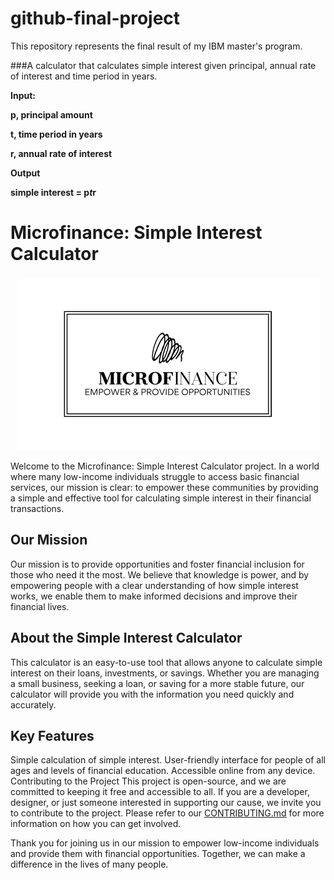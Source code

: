 # github-final-project
This repository represents the final result of my IBM master's program.

###A calculator that calculates simple interest given principal, annual rate of interest and time period in years.

**Input:**

  **p, principal amount**
  
  **t, time period in years**
  
  **r, annual rate of interest**
  
**Output**

  **simple interest = p*t*r**

# Microfinance: Simple Interest Calculator
###
 <div style="text-align:center">
    <img src="Resources/Microfinances_Logo-transformed (2).png" alt="Texto alternativo de la imagen">
</div>



Welcome to the Microfinance: Simple Interest Calculator project. In a world where many low-income individuals struggle to access basic financial services, our mission is clear: to empower these communities by providing a simple and effective tool for calculating simple interest in their financial transactions.

## Our Mission
Our mission is to provide opportunities and foster financial inclusion for those who need it the most. We believe that knowledge is power, and by empowering people with a clear understanding of how simple interest works, we enable them to make informed decisions and improve their financial lives.

## About the Simple Interest Calculator
This calculator is an easy-to-use tool that allows anyone to calculate simple interest on their loans, investments, or savings. Whether you are managing a small business, seeking a loan, or saving for a more stable future, our calculator will provide you with the information you need quickly and accurately.

## Key Features
Simple calculation of simple interest.
User-friendly interface for people of all ages and levels of financial education.
Accessible online from any device.
Contributing to the Project
This project is open-source, and we are committed to keeping it free and accessible to all. If you are a developer, designer, or just someone interested in supporting our cause, we invite you to contribute to the project. Please refer to our [CONTRIBUTING.md](CONTRIBUTING.md)
 for more information on how you can get involved.

Thank you for joining us in our mission to empower low-income individuals and provide them with financial opportunities. Together, we can make a difference in the lives of many people.


